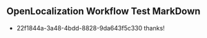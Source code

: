 ## OpenLocalization Workflow Test MarkDown
* 22f1844a-3a48-4bdd-8828-9da643f5c330 thanks!

<!--HONumber=Jul16_HO5-->


